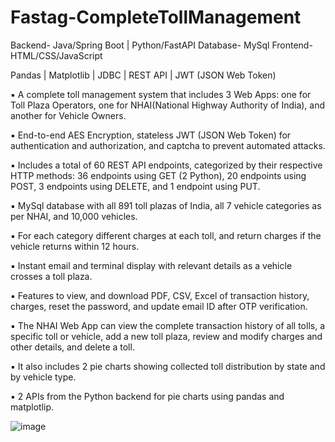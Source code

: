# Fastag-CompleteTollManagement

Backend- Java/Spring Boot | Python/FastAPI 
Database- MySql 
Frontend- HTML/CSS/JavaScript

Pandas | Matplotlib | JDBC | REST API | JWT (JSON Web Token)

▪ A complete toll management system that includes 3 Web Apps: one for Toll Plaza Operators, one for NHAI(National Highway Authority of India), and another for Vehicle Owners.

▪ End-to-end AES Encryption, stateless JWT (JSON Web Token) for authentication and authorization, and captcha to prevent automated attacks.

▪ Includes a total of 60 REST API endpoints, categorized by their respective HTTP methods: 36 endpoints using GET (2 Python), 20 endpoints using POST, 3 endpoints using DELETE, and 1 endpoint using PUT.

▪ MySql database with all 891 toll plazas of India, all 7 vehicle categories as per NHAI, and 10,000 vehicles.

▪ For each category different charges at each toll, and return charges if the vehicle returns within 12 hours.

▪ Instant email and terminal display with relevant details as a vehicle crosses a toll plaza.

▪ Features to view, and download PDF, CSV, Excel of transaction history, charges, reset the password, and update email ID after OTP verification.

▪ The NHAI Web App can view the complete transaction history of all tolls, a specific toll or vehicle, add a new toll plaza, review and modify charges and other details, and delete a toll.

▪ It also includes 2 pie charts showing collected toll distribution by state and by vehicle type.

▪ 2 APIs from the Python backend for pie charts using pandas and matplotlip.

![image](https://github.com/hardik251/Fastag-CompleteTollManagement/assets/129581888/976fd5e9-08f6-41b5-8063-deebf744ef56)

